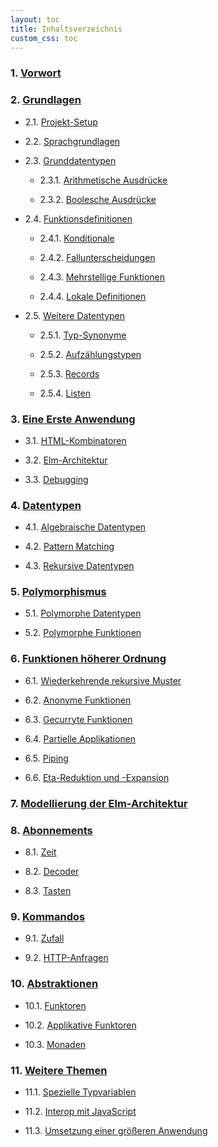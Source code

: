 ```yaml
---
layout: toc
title: Inhaltsverzeichnis
custom_css: toc
---
```


### 1. [Vorwort](preface.md)


### 2. [Grundlagen](basics.md)

- 2.1. [Projekt-Setup](basics.md#projekt-setup)

- 2.2. [Sprachgrundlagen](basics.md#sprachgrundlagen)

- 2.3. [Grunddatentypen](basics.md#grunddatentypen)

    - 2.3.1. [Arithmetische Ausdrücke](basics.md#arithmetische-ausdrücke)

    - 2.3.2. [Boolesche Ausdrücke](basics.md#boolesche-ausdrücke)

- 2.4. [Funktionsdefinitionen](basics.md#funktionsdefinitionen)
        
    - 2.4.1. [Konditionale](basics.md#konditionale)
        
    - 2.4.2. [Fallunterscheidungen](basics.md#fallunterscheidungen)
            
    - 2.4.3. [Mehrstellige Funktionen](basics.md#mehrstellige-funktionen)
            
    - 2.4.4. [Lokale Definitionen](basics.md#lokale-definitionen)
    
- 2.5. [Weitere Datentypen](basics.md#weitere-datentypen)

    - 2.5.1. [Typ-Synonyme](basics.md#typ-synonyme)

    - 2.5.2. [Aufzählungstypen](basics.md#aufzählungstypen)

    - 2.5.3. [Records](basics.md#records)

    - 2.5.4. [Listen](basics.md#listen)

### 3. [Eine Erste Anwendung](first-application.md)

- 3.1. [HTML-Kombinatoren](first-application.md#html-kombinatoren)

- 3.2. [Elm-Architektur](first-application.md#elm-architektur)

- 3.3. [Debugging](first-application.md#debugging)

### 4. [Datentypen](data-types.md)

- 4.1. [Algebraische Datentypen](data-types.md#algebraische-datentypen)

- 4.2. [Pattern Matching](data-types.md#pattern-matching)

- 4.3. [Rekursive Datentypen](data-types.md#rekursive-datentypen)

### 5. [Polymorphismus](polymorphism.md)

- 5.1. [Polymorphe Datentypen](polymorphism.md#polymorphe-datentypen)

- 5.2. [Polymorphe Funktionen](polymorphism.md#polymorphe-funktionen)

### 6. [Funktionen höherer Ordnung](recursion.md)

- 6.1. [Wiederkehrende rekursive Muster](recursion.md#wiederkehrende-rekursive-muster)

- 6.2. [Anonyme Funktionen](recursion.md#anonyme-funktionen)

- 6.3. [Gecurryte Funktionen](recursion.md#gecurryte-funktionen)

- 6.4. [Partielle Applikationen](recursion.md#partielle-applikationen)

- 6.5. [Piping](recursion.md#piping)

- 6.6. [Eta-Reduktion und -Expansion](recursion.md#eta-reduktion-und--expansion)

### 7. [Modellierung der Elm-Architektur](architecture.md)

### 8. [Abonnements](subscriptions.md)

- 8.1. [Zeit](subscriptions.md#zeit)

- 8.2. [Decoder](subscriptions.md#decoder)

- 8.3. [Tasten](subscriptions.md#tasten)

### 9. [Kommandos](commands.md)

- 9.1. [Zufall](commands.md#zufall)

- 9.2. [HTTP-Anfragen](commands.md#http-anfragen)

### 10. [Abstraktionen](abstractions.md)

- 10.1. [Funktoren](abstractions.md#funktoren)

- 10.2. [Applikative Funktoren](abstractions.md#applikative-funktoren)

- 10.3. [Monaden](abstractions.md#monaden)

### 11. [Weitere Themen](final-topics.md)

- 11.1. [Spezielle Typvariablen](final-topics.md#spezielle-typvariablen)

- 11.2. [Interop mit JavaScript](final-topics.md#interop-mit-javascript)

- 11.3. [Umsetzung einer größeren Anwendung](final-topics.md#umsetzung-einer-größeren-anwendung)
